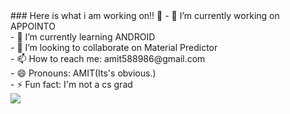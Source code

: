 
<html>
### Here is what i am working on!! 👋
  <head>
  </head>

<!--
**Amit588986/Amit588986** is a ✨ _special_ ✨ repository because its `README.md` (this file) appears on your GitHub profile.--!>

- 🔭 I’m currently working on APPOINTO<br>
- 🌱 I’m currently learning ANDROID<br>
- 👯 I’m looking to collaborate on Material Predictor<br>
- 📫 How to reach me: amit588986@gmail.com<br>
- 😄 Pronouns: AMIT(Its's obvious.)<br>
- ⚡ Fun fact: I'm not a cs grad<br>
</html>

<img src="https://github-readme-stats.vercel.app/api?username=Amit588986&&show_icons=true&title_color=ffffff&icon_color=26E639&text_color=FFFFFF&bg_color=eb5a6d"/>
